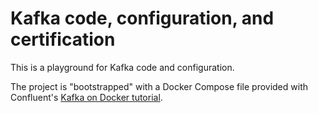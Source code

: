 # Kafka code, configuration, and certification
This is a playground for Kafka code and configuration.

The project is "bootstrapped" with a Docker Compose file provided with Confluent's [Kafka on Docker tutorial](https://developer.confluent.io/confluent-tutorials/kafka-on-docker/).
